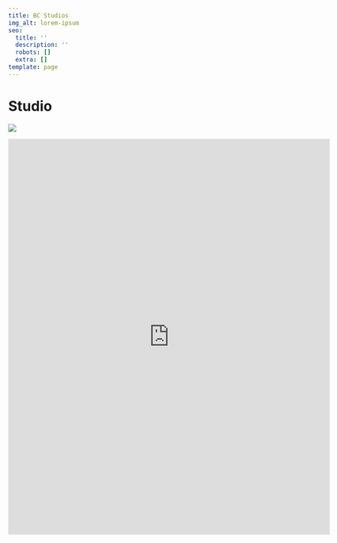 ```yaml
---
title: BC Studios
img_alt: lorem-ipsum
seo:
  title: ''
  description: ''
  robots: []
  extra: []
template: page
---
```

# Studio



![](images/chrome_xfVIOT89KH.png)







<iframe src="https://www.facebook.com/plugins/page.php?href=https%3A%2F%2Fwww.facebook.com%2FBCmusic247%2Fabout&tabs=timeline&width=650&height=800&small_header=false&adapt_container_width=true&hide_cover=false&show_facepile=true&appId=448469606483680" width="650" height="800" style="border:none;overflow:hidden" scrolling="no" frameborder="0" allowfullscreen="true" allow="autoplay; clipboard-write; encrypted-media; picture-in-picture; web-share"></iframe>








